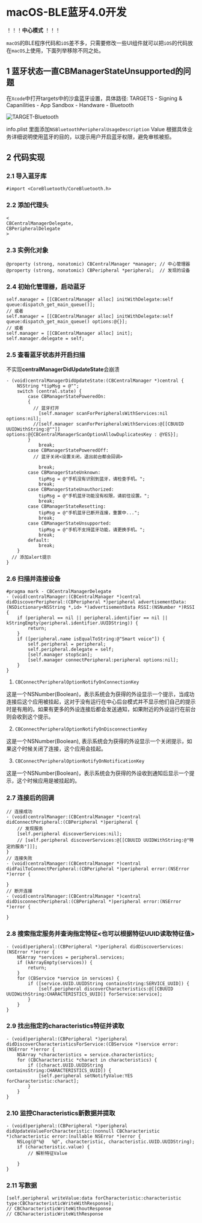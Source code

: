 # macOS-BLE蓝牙4.0开发

！！！**中心模式** ！！！

`macOS`的BLE程序代码和`iOS`差不多，只需要修改一些UI组件就可以把`iOS`的代码放在`macOS`上使用，下面列举移除不同之处。

## 1 蓝牙状态一直CBManagerStateUnsupported的问题

在`Xcode`中打开targets中的沙盒蓝牙设置，具体路径: TARGETS - Signing & Capanilities - App Sandbox - Handware - Bluetooth

![TARGET-Bluetooth](https://upload-images.jianshu.io/upload_images/16097449-991961ad72610e69.jpg?imageMogr2/auto-orient/strip%7CimageView2/2/w/1240) 

info.plist 里面添加`NSBluetoothPeripheralUsageDescription` Value 根据具体业务详细说明使用蓝牙的目的，以提示用户开启蓝牙权限，避免审核被拒。

## 2 代码实现

### **2.1 导入蓝牙库**

```#import <CoreBluetooth/CoreBluetooth.h>```

### **2.2 添加代理头**

``` 
<
CBCentralManagerDelegate,
CBPeripheralDelegate
>
```

### **2.3 实例化对象**

```
@property (strong, nonatomic) CBCentralManager *manager; // 中心管理器
@property (strong, nonatomic) CBPeripheral *peripheral;	 // 发现的设备
```

### **2.4 初始化管理器，启动蓝牙**

```
self.manager = [[CBCentralManager alloc] initWithDelegate:self queue:dispatch_get_main_queue()];
// 或者
self.manager = [[CBCentralManager alloc] initWithDelegate:self queue:dispatch_get_main_queue() options:@{}];
// 或者
self.manager = [[CBCentralManager alloc] init];
self.manager.delegate = self;
```

### **2.5 查看蓝牙状态并开启扫描**
不实现**centralManagerDidUpdateState**会崩溃

```
- (void)centralManagerDidUpdateState:(CBCentralManager *)central {
    NSString *tipMsg = @"";
    switch (central.state) {
        case CBManagerStatePoweredOn:
        {
          // 蓝牙打开
            [self.manager scanForPeripheralsWithServices:nil options:nil];
          //[self.manager scanForPeripheralsWithServices:@[[CBUUID UUIDWithString:@""]] options:@{CBCentralManagerScanOptionAllowDuplicatesKey : @YES}];
        }
            break;
        case CBManagerStatePoweredOff:
          // 蓝牙关闭<设置关闭，退出前台都会回调>
        		
            break;
        case CBManagerStateUnknown:
            tipMsg = @"手机没有识别到蓝牙，请检查手机。";
            break;
        case CBManagerStateUnauthorized:
            tipMsg = @"手机蓝牙功能没有权限，请前往设置。";
            break;
        case CBManagerStateResetting:
            tipMsg = @"手机蓝牙已断开连接，重置中...";
            break;
        case CBManagerStateUnsupported:
            tipMsg = @"手机不支持蓝牙功能，请更换手机。";
            break;
        default:
            break;
    }
  // 添加alert提示
}
```
### **2.6 扫描并连接设备**

```
#pragma mark - CBCentralManagerDelegate
- (void)centralManager:(CBCentralManager *)central didDiscoverPeripheral:(CBPeripheral *)peripheral advertisementData:(NSDictionary<NSString *,id> *)advertisementData RSSI:(NSNumber *)RSSI {
    if (peripheral == nil || peripheral.identifier == nil || kStringEmpty(peripheral.identifier.UUIDString)) {
        return;
    }
    if ([peripheral.name isEqualToString:@"Smart voice"]) {
        self.peripheral = peripheral;
        self.peripheral.delegate = self;
        [self.manager stopScan];
        [self.manager connectPeripheral:peripheral options:nil];
    }
}
```
1. `CBConnectPeripheralOptionNotifyOnConnectionKey`

这是一个NSNumber(Boolean)，表示系统会为获得的外设显示一个提示，当成功连接后这个应用被挂起，这对于没有运行在中心后台模式并不显示他们自己的提示时是有用的。如果有更多的外设连接后都会发送通知，如果附近的外设运行在前台则会收到这个提示。

2. `CBConnectPeripheralOptionNotifyOnDisconnectionKey` 

这是一个NSNumber(Boolean), 表示系统会为获得的外设显示一个关闭提示，如果这个时候关闭了连接，这个应用会挂起。

3. `CBConnectPeripheralOptionNotifyOnNotificationKey`

这是一个NSNumber(Boolean)，表示系统会为获得的外设收到通知后显示一个提示，这个时候应用是被挂起的。

### **2.7 连接后的回调**

```
// 连接成功
- (void)centralManager:(CBCentralManager *)central didConnectPeripheral:(CBPeripheral *)peripheral {
    // 发现服务
    [self.peripheral discoverServices:nil];
    // [self.peripheral discoverServices:@[[CBUUID UUIDWithString:@"特定的服务"]]];
}
// 连接失败
- (void)centralManager:(CBCentralManager *)central didFailToConnectPeripheral:(CBPeripheral *)peripheral error:(NSError *)error {
    
}
// 断开连接
- (void)centralManager:(CBCentralManager *)central didDisconnectPeripheral:(CBPeripheral *)peripheral error:(NSError *)error {
    
}
```
### **2.8 搜索指定服务并查询指定特征<也可以根据特征UUID读取特征值>**

```
- (void)peripheral:(CBPeripheral *)peripheral didDiscoverServices:(NSError *)error {
    NSArray *services = peripheral.services;
    if (kArrayEmpty(services)) {
        return;
    }
    for (CBService *service in services) {
        if ([service.UUID.UUIDString containsString:SERVICE_UUID]) {
            [self.peripheral discoverCharacteristics:@[[CBUUID UUIDWithString:CHARACTERISTICS_UUID]] forService:service];
        }
    }
}
```
### **2.9 找出指定的characteristics特征并读取**

```
- (void)peripheral:(CBPeripheral *)peripheral didDiscoverCharacteristicsForService:(CBService *)service error:(NSError *)error {
    NSArray *characteristics = service.characteristics;
    for (CBCharacteristic *charact in characteristics) {
        if ([charact.UUID.UUIDString containsString:CHARACTERISTICS_UUID]) {
            [self.peripheral setNotifyValue:YES forCharacteristic:charact];
        }
    }
}
```
### **2.10 监控Characteristics新数据并提取**
```
- (void)peripheral:(CBPeripheral *)peripheral didUpdateValueForCharacteristic:(nonnull CBCharacteristic *)characteristic error:(nullable NSError *)error {
    NSLog(@"%@   %@", characteristic, characteristic.UUID.UUIDString);
    if (characteristic.value) {
        // 解析特征Value
      
    }
}
```
### **2.11 写数据**
```
[self.peripheral writeValue:data forCharacteristic:characteristic type:CBCharacteristicWriteWithResponse];
// CBCharacteristicWriteWithoutResponse
// CBCharacteristicWriteWithResponse
```
